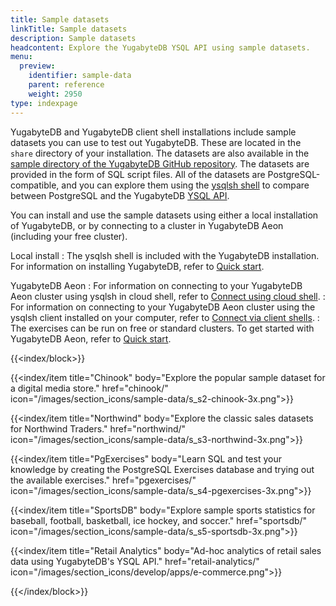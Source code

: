 ```yaml
---
title: Sample datasets
linkTitle: Sample datasets
description: Sample datasets
headcontent: Explore the YugabyteDB YSQL API using sample datasets.
menu:
  preview:
    identifier: sample-data
    parent: reference
    weight: 2950
type: indexpage
---
```


YugabyteDB and YugabyteDB client shell installations include sample datasets you can use to test out YugabyteDB. These are located in the `share` directory of your installation. The datasets are also available in the [sample directory of the YugabyteDB GitHub repository](https://github.com/yugabyte/yugabyte-db/tree/master/sample). The datasets are provided in the form of SQL script files. All of the datasets are PostgreSQL-compatible, and you can explore them using the [ysqlsh shell](../api/ysqlsh/) to compare between PostgreSQL and the YugabyteDB [YSQL API](../api/ysql/).

You can install and use the sample datasets using either a local installation of YugabyteDB, or by connecting to a cluster in YugabyteDB Aeon (including your free cluster).

Local install
: The ysqlsh shell is included with the YugabyteDB installation. For information on installing YugabyteDB, refer to [Quick start](/preview/quick-start/macos/).

YugabyteDB Aeon
: For information on connecting to your YugabyteDB Aeon cluster using ysqlsh in cloud shell, refer to [Connect using cloud shell](../yugabyte-cloud/cloud-connect/connect-cloud-shell/).
: For information on connecting to your YugabyteDB Aeon cluster using the ysqlsh client installed on your computer, refer to [Connect via client shells](/preview/yugabyte-cloud/cloud-connect/connect-client-shell/).
: The exercises can be run on free or standard clusters. To get started with YugabyteDB Aeon, refer to [Quick start](/preview/yugabyte-cloud/cloud-quickstart/).

{{<index/block>}}

  {{<index/item
    title="Chinook"
    body="Explore the popular sample dataset for a digital media store."
    href="chinook/"
    icon="/images/section_icons/sample-data/s_s2-chinook-3x.png">}}

  {{<index/item
    title="Northwind"
    body="Explore the classic sales datasets for Northwind Traders."
    href="northwind/"
    icon="/images/section_icons/sample-data/s_s3-northwind-3x.png">}}

  {{<index/item
    title="PgExercises"
    body="Learn SQL and test your knowledge by creating the PostgreSQL Exercises database and trying out the available exercises."
    href="pgexercises/"
    icon="/images/section_icons/sample-data/s_s4-pgexercises-3x.png">}}

  {{<index/item
    title="SportsDB"
    body="Explore sample sports statistics for baseball, football, basketball, ice hockey, and soccer."
    href="sportsdb/"
    icon="/images/section_icons/sample-data/s_s5-sportsdb-3x.png">}}

  {{<index/item
    title="Retail Analytics"
    body="Ad-hoc analytics of retail sales data using YugabyteDB's YSQL API."
    href="retail-analytics/"
    icon="/images/section_icons/develop/apps/e-commerce.png">}}

{{</index/block>}}
